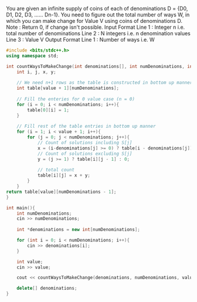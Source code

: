 You are given an infinite supply of coins of each of denominations D = {D0, D1, D2, D3, ...... Dn-1}.
You need to figure out the total number of ways W, in which you can make change for Value V using coins of denominations D.
Note : Return 0, if change isn't possible.
Input Format
Line 1 : Integer n i.e. total number of denominations
Line 2 : N integers i.e. n denomination values
Line 3 : Value V
Output Format
Line 1 :  Number of ways i.e. W

```cpp
#include <bits/stdc++.h>
using namespace std;

int countWaysToMakeChange(int denominations[], int numDenominations, int value){
    int i, j, x, y; 
  
    // We need n+1 rows as the table is constructed in bottom up manner using the base case 0 value case (n = 0) 
    int table[value + 1][numDenominations]; 
      
    // Fill the enteries for 0 value case (n = 0) 
    for (i = 0; i < numDenominations; i++){
        table[0][i] = 1; 
    }
  
    // Fill rest of the table entries in bottom up manner  
    for (i = 1; i < value + 1; i++){ 
        for (j = 0; j < numDenominations; j++){ 
            // Count of solutions including S[j] 
            x = (i-denominations[j] >= 0) ? table[i - denominations[j]][j] : 0; 
            // Count of solutions excluding S[j] 
            y = (j >= 1) ? table[i][j - 1] : 0; 
  
            // total count 
            table[i][j] = x + y; 
        } 
    } 
return table[value][numDenominations - 1]; 
}

int main(){
	int numDenominations;
	cin >> numDenominations;
	
	int *denominations = new int[numDenominations];

	for (int i = 0; i < numDenominations; i++){
		cin >> denominations[i];
	}

	int value;
	cin >> value;

	cout << countWaysToMakeChange(denominations, numDenominations, value);

	delete[] denominations;
}
```
